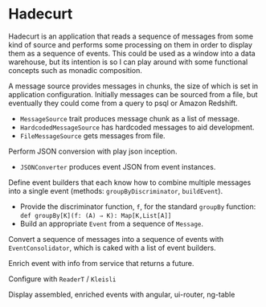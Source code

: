 # Hadecurt

Hadecurt is an application that reads a sequence of messages from some kind of source and performs some processing on
them in order to display them as a sequence of events. This could be used as a window into a data warehouse, but its
intention is so I can play around with some functional concepts such as monadic composition.

A message source provides messages in chunks, the size of which is set in application configuration.
Initially messages can be sourced from a file, but eventually they could come from a query to psql or Amazon Redshift.

 * `MessageSource` trait produces message chunk as a list of message.
 * `HardcodedMessageSource` has hardcoded messages to aid development.
 * `FileMessageSource` gets messages from file.

Perform JSON conversion with play json inception.

 * `JSONConverter` produces event JSON from event instances.

Define event builders that each know how to combine multiple messages into a single event
(methods: `groupByDiscriminator`, `buildEvent`).

 * Provide the discriminator function, `f`, for the standard `groupBy` function:
 `def groupBy[K](f: (A) ⇒ K): Map[K,List[A]]`
 * Build an appropriate `Event` from a sequence of `Message`.

Convert a sequence of messages into a sequence of events with `EventConsolidator`, which is caked with a list
of event builders.

Enrich event with info from service that returns a future.

Configure with `ReaderT` / `Kleisli`

Display assembled, enriched events with angular, ui-router, ng-table